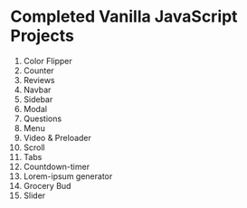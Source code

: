 # Completed Vanilla JavaScript Projects

1. Color Flipper
2. Counter
3. Reviews
4. Navbar
5. Sidebar
6. Modal
7. Questions
8. Menu
9. Video & Preloader
10. Scroll
11. Tabs
12. Countdown-timer
13. Lorem-ipsum generator
14. Grocery Bud
15. Slider
